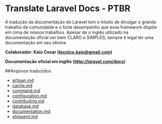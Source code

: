 ﻿# Translate Laravel Docs - PTBR

 A tradução da documentação do Laravel tem o intuito de divulgar o grande trabalho da comunidade e o forte desempenho que 
 essa framework dispõe em cima de nossos trabalhos. Apesar de o inglês utilizado na  documentação oficial ser bem CLARO e SIMPLES, sempre é legal ter uma documentação em seu idioma.

**Colaborador: Kaio Cesar (tecnico.kaio@gmail.com)**

**Documentação oficial em inglês (http://laravel.com/docs)**

##Arquivos traduzidos
- [artisan.md](https://github.com/kaiocesar/laravel4-docs-ptbr/blob/master/artisan.md)
- [cache.md](https://github.com/kaiocesar/laravel4-docs-ptbr/blob/master/cache.md)
- [command.md](https://github.com/kaiocesar/laravel4-docs-ptbr/blob/master/commands.md)
- [configuration.md](https://github.com/kaiocesar/laravel4-docs-ptbr/blob/master/configuration.md)
- [contributing.md](https://github.com/kaiocesar/laravel4-docs-ptbr/blob/master/contributing.md)
- [database.md](https://github.com/kaiocesar/laravel4-docs-ptbr/blob/master/database.md)
- [documentation.md](https://github.com/kaiocesar/laravel4-docs-ptbr/blob/master/documentation.md)
- [eloquent.md](https://github.com/kaiocesar/laravel4-docs-ptbr/blob/master/eloquent.md)
